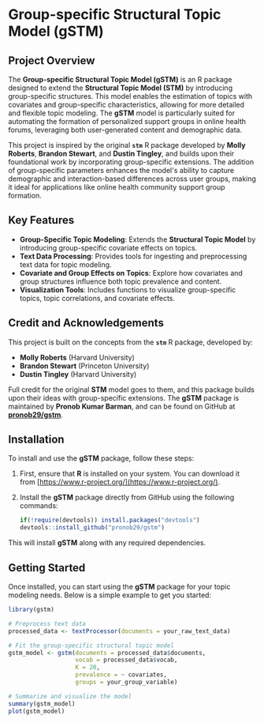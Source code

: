 # Group-specific Structural Topic Model (gSTM)

## Project Overview

The **Group-specific Structural Topic Model (gSTM)** is an R package designed to extend the **Structural Topic Model (STM)** by introducing group-specific structures. This model enables the estimation of topics with covariates and group-specific characteristics, allowing for more detailed and flexible topic modeling. The **gSTM** model is particularly suited for automating the formation of personalized support groups in online health forums, leveraging both user-generated content and demographic data.

This project is inspired by the original **`stm`** R package developed by **Molly Roberts**, **Brandon Stewart**, and **Dustin Tingley**, and builds upon their foundational work by incorporating group-specific extensions. The addition of group-specific parameters enhances the model's ability to capture demographic and interaction-based differences across user groups, making it ideal for applications like online health community support group formation.

## Key Features

- **Group-Specific Topic Modeling**: Extends the **Structural Topic Model** by introducing group-specific covariate effects on topics.
- **Text Data Processing**: Provides tools for ingesting and preprocessing text data for topic modeling.
- **Covariate and Group Effects on Topics**: Explore how covariates and group structures influence both topic prevalence and content.
- **Visualization Tools**: Includes functions to visualize group-specific topics, topic correlations, and covariate effects.

## Credit and Acknowledgements

This project is built on the concepts from the **`stm`** R package, developed by:

- **Molly Roberts** (Harvard University)
- **Brandon Stewart** (Princeton University)
- **Dustin Tingley** (Harvard University)

Full credit for the original **STM** model goes to them, and this package builds upon their ideas with group-specific extensions. The **gSTM** package is maintained by **Pronob Kumar Barman**, and can be found on GitHub at **[pronob29/gstm](https://github.com/pronob29/gstm)**.

## Installation

To install and use the **gSTM** package, follow these steps:

1. First, ensure that **R** is installed on your system. You can download it from [https://www.r-project.org/](https://www.r-project.org/).
   
2. Install the **gSTM** package directly from GitHub using the following commands:

    ```r
    if(!require(devtools)) install.packages("devtools")
    devtools::install_github("pronob29/gstm")
    ```

This will install **gSTM** along with any required dependencies.

## Getting Started

Once installed, you can start using the **gSTM** package for your topic modeling needs. Below is a simple example to get you started:

```r
library(gstm)

# Preprocess text data
processed_data <- textProcessor(documents = your_raw_text_data)

# Fit the group-specific structural topic model
gstm_model <- gstm(documents = processed_data$documents, 
                   vocab = processed_data$vocab, 
                   K = 20, 
                   prevalence = ~ covariates, 
                   groups = your_group_variable)

# Summarize and visualize the model
summary(gstm_model)
plot(gstm_model)
